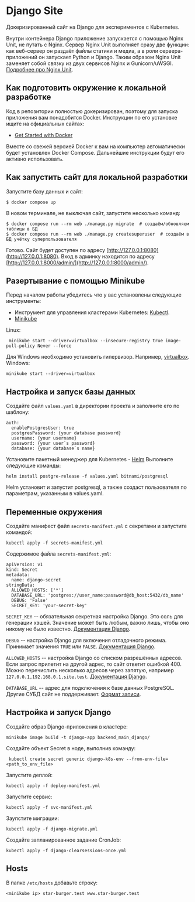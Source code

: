 # Django Site

Докеризированный сайт на Django для экспериментов с Kubernetes.

Внутри контейнера Django приложение запускается с помощью Nginx Unit, не путать с Nginx. Сервер Nginx Unit выполняет сразу две функции: как веб-сервер он раздаёт файлы статики и медиа, а в роли сервера-приложений он запускает Python и Django. Таким образом Nginx Unit заменяет собой связку из двух сервисов Nginx и Gunicorn/uWSGI. [Подробнее про Nginx Unit](https://unit.nginx.org/).

## Как подготовить окружение к локальной разработке

Код в репозитории полностью докеризирован, поэтому для запуска приложения вам понадобится Docker. Инструкции по его установке ищите на официальных сайтах:

- [Get Started with Docker](https://www.docker.com/get-started/)

Вместе со свежей версией Docker к вам на компьютер автоматически будет установлен Docker Compose. Дальнейшие инструкции будут его активно использовать.

## Как запустить сайт для локальной разработки

Запустите базу данных и сайт:

```shell
$ docker compose up
```

В новом терминале, не выключая сайт, запустите несколько команд:

```shell
$ docker compose run --rm web ./manage.py migrate  # создаём/обновляем таблицы в БД
$ docker compose run --rm web ./manage.py createsuperuser  # создаём в БД учётку суперпользователя
```

Готово. Сайт будет доступен по адресу [http://127.0.0.1:8080](http://127.0.0.1:8080). Вход в админку находится по адресу [http://127.0.0.1:8000/admin/](http://127.0.0.1:8000/admin/).

## Разертывание с помощью Minikube

Перед началом работы убедитесь что у вас установлены следующие инструменты:

- Инструмент для управления кластерами Kubernetes: [Kubectl](https://kubernetes.io/ru/docs/tasks/tools/install-kubectl/).
- [Minikube](https://minikube.sigs.k8s.io/docs/)

Linux:

```commandline
 minikube start --driver=virtualbox --insecure-registry true image-pull-policy Never --force
```

Для Windows необходимо установить гипервизор. Например, [virtualbox](https://www.virtualbox.org/wiki/Downloads). Windows:

```commandline
minikube start --driver=virtualbox
```

## Настройка и запуск базы данных

Создайте файл `values.yaml` в директории проекта и заполните его по шаблону:

```commandline
auth:
  enablePostgresUser: true
  postgresPassword: {your database password}
  username: {your username}
  password: {your user`s password}
  database: {your database`s name}
```

Установите пакетный менеджер для Kubernetes - [Helm](https://helm.sh/) Выполните следующие команды:
```
helm install postgre-release -f values.yaml bitnami/postgresql
```

Helm установит и запустит postgresql, а также создаст пользователя по параметрам, указанным в values.yaml.

## Переменные окружения

Создайте манифест файл `secrets-manifest.yml` с секретами и запустите командой:

```
kubectl apply -f secrets-manifest.yml
```

Содержимое файла `secrets-manifest.yml`:
```
apiVersion: v1
kind: Secret
metadata:
  name: django-secret
stringData:
  ALLOWED_HOSTS: ['*']
  DATABASE_URL: 'postgres://user_name:password@db_host:5432/db_name'
  DEBUG: 'False'
  SECRET_KEY: 'your-secret-key'
```

`SECRET_KEY` -- обязательная секретная настройка Django. Это соль для генерации хэшей. Значение может быть любым, важно лишь, чтобы оно никому не было известно. [Документация Django](https://docs.djangoproject.com/en/3.2/ref/settings/#secret-key).

`DEBUG` -- настройка Django для включения отладочного режима. Принимает значения `TRUE` или `FALSE`. [Документация Django](https://docs.djangoproject.com/en/3.2/ref/settings/#std:setting-DEBUG).

`ALLOWED_HOSTS` -- настройка Django со списком разрешённых адресов. Если запрос прилетит на другой адрес, то сайт ответит ошибкой 400. Можно перечислить несколько адресов через запятую, например `127.0.0.1,192.168.0.1,site.test`. [Документация Django](https://docs.djangoproject.com/en/3.2/ref/settings/#allowed-hosts).

`DATABASE_URL` -- адрес для подключения к базе данных PostgreSQL. Другие СУБД сайт не поддерживает. [Формат записи](https://github.com/jacobian/dj-database-url#url-schema).



## Настройка и запуск Django

Создайте образ Django-приложения в кластере:

```
minikube image build -t django-app backend_main_django/
```

Создайте объект Secret в ноде, выполнив команду:
```commandline
 kubectl create secret generic django-k8s-env --from-env-file=<path_to_env_file>
```

Запустите деплой:

```
kubectl apply -f deploy-manifest.yml
```

Запустите сервис:

```
kubectl apply -f svc-manifest.yml
```

Заупстите миграции:
```
kubectl apply -f django-migrate.yml
```

Создайте запланированное задание CronJob:
```commandline
kubectl apply -f django-clearsessions-once.yml
```

## Hosts

В папке `/etc/hosts` добавьте строку:

```
<minikube ip> star-burger.test www.star-burger.test
```
